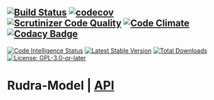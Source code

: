[![Build Status](https://travis-ci.org/Jagepard/Rudra-Model.svg?branch=master)](https://travis-ci.org/Jagepard/Rudra-Model)
[![codecov](https://codecov.io/gh/Jagepard/Rudra-Model/branch/master/graph/badge.svg)](https://codecov.io/gh/Jagepard/Rudra-Model)
[![Scrutinizer Code Quality](https://scrutinizer-ci.com/g/Jagepard/Rudra-Model/badges/quality-score.png?b=master)](https://scrutinizer-ci.com/g/Jagepard/Rudra-Model/?branch=master)
[![Code Climate](https://codeclimate.com/github/Jagepard/Rudra-Model/badges/gpa.svg)](https://codeclimate.com/github/Jagepard/Rudra-Model)
[![Codacy Badge](https://api.codacy.com/project/badge/Grade/4bd09ee61e04462aa123c92048150ff2)](https://www.codacy.com/app/Jagepard/Rudra-Model?utm_source=github.com&amp;utm_medium=referral&amp;utm_content=Jagepard/Rudra-Model&amp;utm_campaign=Badge_Grade)
-----
[![Code Intelligence Status](https://scrutinizer-ci.com/g/Jagepard/Rudra-Model/badges/code-intelligence.svg?b=master)](https://scrutinizer-ci.com/code-intelligence)
[![Latest Stable Version](https://poser.pugx.org/rudra/model/v/stable)](https://packagist.org/packages/rudra/model)
[![Total Downloads](https://poser.pugx.org/rudra/model/downloads)](https://packagist.org/packages/rudra/model)
[![License: GPL-3.0-or-later](https://img.shields.io/badge/license-GPL--3.0--or--later-498e7f.svg)](https://www.gnu.org/licenses/gpl-3.0)

# Rudra-Model | [API](https://github.com/Jagepard/Rudra-Model/blob/master/docs.md "Documentation API")
